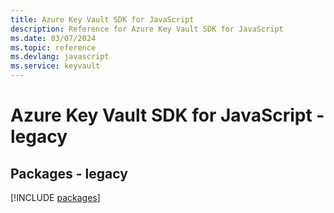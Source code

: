 ```yaml
---
title: Azure Key Vault SDK for JavaScript
description: Reference for Azure Key Vault SDK for JavaScript
ms.date: 03/07/2024
ms.topic: reference
ms.devlang: javascript
ms.service: keyvault
---
```

# Azure Key Vault SDK for JavaScript - legacy
## Packages - legacy
[!INCLUDE [packages](key-vault-index.md)]